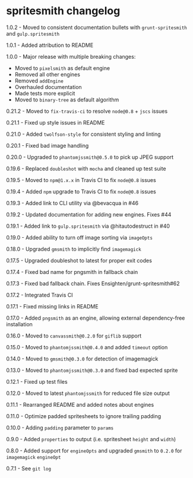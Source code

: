 # spritesmith changelog
1.0.2 - Moved to consistent documentation bullets with `grunt-spritesmith` and `gulp.spritesmith`

1.0.1 - Added attribution to README

1.0.0 - Major release with multiple breaking changes:

- Moved to `pixelsmith` as default engine
- Removed all other engines
- Removed `addEngine`
- Overhauled documentation
- Made tests more explicit
- Moved to `binary-tree` as default algorithm

0.21.2 - Moved to `fix-travis-ci` to resolve `node@0.8` + `jscs` issues

0.21.1 - Fixed up style issues in README

0.21.0 - Added `twolfson-style` for consistent styling and linting

0.20.1 - Fixed bad image handling

0.20.0 - Upgraded to `phantomjssmith@0.5.0` to pick up JPEG support

0.19.6 - Replaced `doubleshot` with `mocha` and cleaned up test suite

0.19.5 - Moved to `npm@1.x.x` in Travis CI to fix `node@0.8` issues

0.19.4 - Added `npm` upgrade to Travis CI to fix `node@0.8` issues

0.19.3 - Added link to CLI utility via @bevacqua in #46

0.19.2 - Updated documentation for adding new engines. Fixes #44

0.19.1 - Added link to `gulp.spritesmith` via @hitautodestruct in #40

0.19.0 - Added ability to turn off image sorting via `imageOpts`

0.18.0 - Upgraded `gmsmith` to implicitly find `imagemagick`

0.17.5 - Upgraded doubleshot to latest for proper exit codes

0.17.4 - Fixed bad name for pngsmith in fallback chain

0.17.3 - Fixed bad fallback chain. Fixes Ensighten/grunt-spritesmith#62

0.17.2 - Integrated Travis CI

0.17.1 - Fixed missing links in README

0.17.0 - Added `pngsmith` as an engine, allowing external dependency-free installation

0.16.0 - Moved to `canvassmith@0.2.0` for `giflib` support

0.15.0 - Moved to `phantomjssmith@0.4.0` and added `timeout` option

0.14.0 - Moved to `gmsmith@0.3.0` for detection of imagemagick

0.13.0 - Moved to `phantomjssmith@0.3.0` and fixed bad expected sprite

0.12.1 - Fixed up test files

0.12.0 - Moved to latest `phantomjssmith` for reduced file size output

0.11.1 - Rearranged README and added notes about engines

0.11.0 - Optimize padded spritesheets to ignore trailing padding

0.10.0 - Adding `padding` parameter to `params`

0.9.0 - Added `properties` to output (i.e. spritesheet `height` and `width`)

0.8.0 - Added support for `engineOpts` and upgraded `gmsmith` to `0.2.0` for `imagemagick` `engineOpt`

0.7.1 - See `git log`
